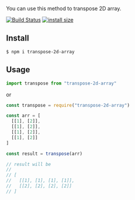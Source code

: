 You can use this method to transpose 2D array.

[![Build Status](https://travis-ci.org/grafikri/transpose-2D-array.svg?branch=master)](https://travis-ci.org/grafikri/transpose-2D-array)
[![install size](https://packagephobia.now.sh/badge?p=transpose-2d-array)](https://packagephobia.now.sh/result?p=transpose-2d-array)

## Install

```
$ npm i transpose-2d-array
```

## Usage

```js
import transpose from "transpose-2d-array"
```

or

```js
const transpose = require("transpose-2d-array")
```

```js
const arr = [
  [[1], [2]],
  [[1], [2]],
  [[1], [2]],
  [[1], [2]]
]

const result = transpose(arr)

// result will be
//
// [
//   [[1], [1], [1], [1]],
//   [[2], [2], [2], [2]]
// ]
```
